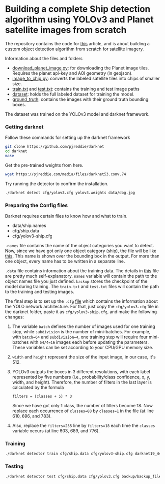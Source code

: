 # Building a complete Ship detection algorithm using YOLOv3 and Planet satellite images from scratch

The repository contains the code for [this]() article, and is about building a custom object detection algorithm from scratch for satellite imagery.

Information about the files and folders
- [download_planet_image.py](https://github.com/amanbasu/ship-detection/blob/master/download_planet_image.py): for downloading the Planet image tiles. Requires the planet api-key and AOI geometry (in geojson).
- [image_to_chip.py](https://github.com/amanbasu/ship-detection/blob/master/image_to_chip.py): converts the labeled satellite tiles into chips of smaller size.
- [train.txt](https://github.com/amanbasu/ship-detection/blob/master/train.txt) and [test.txt](https://github.com/amanbasu/ship-detection/blob/master/test.txt): contains the training and test image paths
- [dataset](https://github.com/amanbasu/ship-detection/tree/master/dataset): holds the full labeled dataset for training the model.
- [ground_truth](https://github.com/amanbasu/ship-detection/tree/master/ground_truth): contains the images with their ground truth bounding boxes.

The dataset was trained on the YOLOv3 model and darknet framework. 

### Getting darknet
Follow these commands for setting up the darknet framework

```bash
git clone https://github.com/pjreddie/darknet
cd darknet
make
```

Get the pre-trained weights from here.

```bash
wget https://pjreddie.com/media/files/darknet53.conv.74
```

Try running the detector to confirm the installation.

```bash
./darknet detect cfg/yolov3.cfg yolov3.weights data/dog.jpg
```

### Preparing the Config files
Darknet requires certain files to know how and what to train.

- data/ship.names
- cfg/ship.data
- cfg/yolov3-ship.cfg

`.names` file contains the name of the object categories you want to detect. Now, since we have got only one object category (ship), the file will be like [this](https://github.com/amanbasu/ship-detection/blob/master/darknet_files/ship.names). This name is shown over the bounding box in the output. For more than one object, every name has to be written in a separate line.

`.data` file contains information about the training data. The details in [this](https://github.com/amanbasu/ship-detection/blob/master/darknet_files/ship.data) file are pretty much self-explanatory. `names` variable will contain the path to the object names file you just defined. `backup` stores the checkpoint of the model during training. The `train.txt` and `test.txt` files will contain the path to the training and testing images.

The final step is to set up the `.cfg` [file](https://github.com/amanbasu/ship-detection/blob/master/darknet_files/yolov3-ship.cfg) which contains the information about the YOLO network architecture. For that, just copy the `cfg/yolov3.cfg` file in the darknet folder, paste it as `cfg/yolov3-ship.cfg`, and make the following changes:

1. The variable `batch` defines the number of images used for one training step, while `subdivision` is the number of mini-batches. For example, with `batch=64` and `subdivision=4`, one training step will require four mini-batches with `64/4=16` images each before updating the parameters. These variables can be set according to your CPU/GPU memory size.

2. `width` and `height` represent the size of the input image, in our case, it's 512.

3. YOLOv3 outputs the boxes in 3 different resolutions, with each label represented by five numbers (i.e., probability/class confidence, x, y, width, and height). Therefore, the number of filters in the last layer is calculated by the formula 

   `filters = (classes + 5) * 3`

   Since we have got only 1 class, the number of filters become 18. Now replace each occurrence of `classes=80` by `classes=1` in the file (at line 610, 696, and 783).

4. Also, replace the `filters=255` line by `filters=18` each time the `classes` variable occurs (at line 603, 689, and 776).

### Training

```bash
./darknet detector train cfg/ship.data cfg/yolov3-ship.cfg darknet19_448.conv.23
```

### Testing

```bash
./darknet detector test cfg/ship.data cfg/yolov3.cfg backup/backup_file.weights test_file.jpg
```
